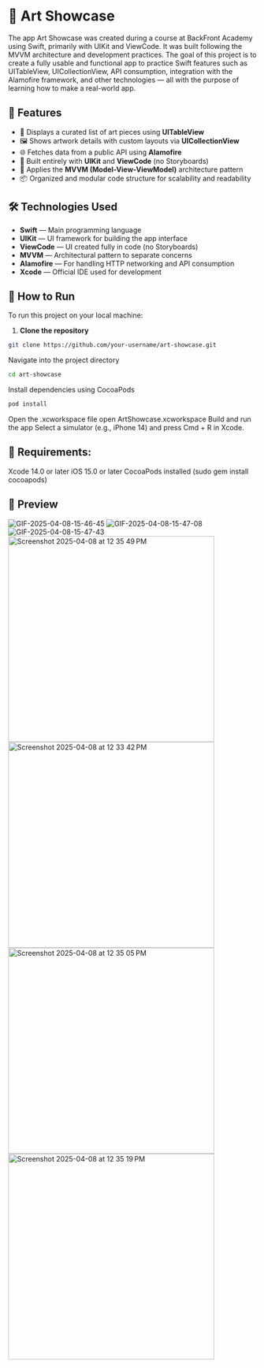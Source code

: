 # 📱 Art Showcase

The app Art Showcase was created during a course at BackFront Academy using Swift, primarily with UIKit and ViewCode.
It was built following the MVVM architecture and development practices.
The goal of this project is to create a fully usable and functional app to practice Swift features such as UITableView,
UICollectionView, API consumption, integration with the Alamofire framework, and other technologies — all with the 
purpose of learning how to make a real-world app.

## 🚀 Features

- 🎨 Displays a curated list of art pieces using **UITableView**
- 🖼️ Shows artwork details with custom layouts via **UICollectionView**
- 🌐 Fetches data from a public API using **Alamofire**
- 📱 Built entirely with **UIKit** and **ViewCode** (no Storyboards)
- 🧠 Applies the **MVVM (Model-View-ViewModel)** architecture pattern
- 📦 Organized and modular code structure for scalability and readability


## 🛠️ Technologies Used

- **Swift** — Main programming language
- **UIKit** — UI framework for building the app interface
- **ViewCode** — UI created fully in code (no Storyboards)
- **MVVM** — Architectural pattern to separate concerns
- **Alamofire** — For handling HTTP networking and API consumption
- **Xcode** — Official IDE used for development


## 🧪 How to Run

To run this project on your local machine:

1. **Clone the repository**

```bash
git clone https://github.com/your-username/art-showcase.git
```
Navigate into the project directory
```bash
cd art-showcase
```
Install dependencies using CocoaPods
```bash
pod install
```
Open the .xcworkspace file
open ArtShowcase.xcworkspace
Build and run the app
Select a simulator (e.g., iPhone 14) and press Cmd + R in Xcode.


## 📱 Requirements:

Xcode 14.0 or later
iOS 15.0 or later
CocoaPods installed (sudo gem install cocoapods)


## 🎥 Preview
![GIF-2025-04-08-15-46-45](https://github.com/user-attachments/assets/2fee2e1c-61a0-4a60-8bfc-daea06448c04)
![GIF-2025-04-08-15-47-08](https://github.com/user-attachments/assets/b035dcda-2fd9-4735-8af2-2a301ae552dd)
![GIF-2025-04-08-15-47-43](https://github.com/user-attachments/assets/d9a1cde5-3587-45a1-be94-d4c1bda8611e)
<br>
<img width="418" alt="Screenshot 2025-04-08 at 12 35 49 PM" src="https://github.com/user-attachments/assets/a7b9add1-0ce8-48ae-b734-71e8d9962e4d" />
<img width="418" alt="Screenshot 2025-04-08 at 12 33 42 PM" src="https://github.com/user-attachments/assets/cfb91add-f001-4a96-8c27-eaa5a7a2982b" />
<img width="418" alt="Screenshot 2025-04-08 at 12 35 05 PM" src="https://github.com/user-attachments/assets/97c4c404-c7b2-40ac-bac4-a5718a1cd2a0" />
<img width="418" alt="Screenshot 2025-04-08 at 12 35 19 PM" src="https://github.com/user-attachments/assets/167b238a-f36a-4201-97f3-a01c3fd1118d" />
